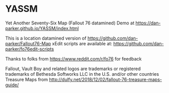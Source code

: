 # YASSM
Yet Another Seventy-Six Map (Fallout 76 datamined)
Demo at https://dan-parker.github.io/YASSM/index.html



This is a location datamined version of https://github.com/dan-parker/Fallout76-Map
xEdit scripts are available at: https://github.com/dan-parker/fo76edit-scripts


Thanks to folks from https://www.reddit.com/r/fo76 for feedback















Fallout, Vault Boy and related logos are trademarks or registered trademarks of Bethesda Softworks LLC in the U.S. and/or other countries
Treasure Maps from http://dulfy.net/2018/12/02/fallout-76-treasure-maps-guide/
